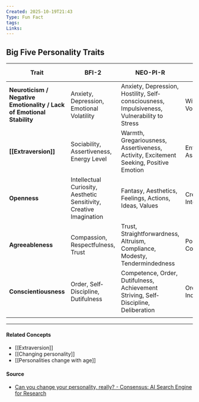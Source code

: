 ```yaml
---
Created: 2025-10-19T21:43
Type: Fun Fact
tags:
Links:
---
```


## Big Five Personality Traits

| **Trait**                                                             | **BFI-2**                                                           | **NEO-PI-R**                                                                               | **Big Five Aspects**         |
| --------------------------------------------------------------------- | ------------------------------------------------------------------- | ------------------------------------------------------------------------------------------ | ---------------------------- |
| **Neuroticism / Negative Emotionality / Lack of Emotional Stability** | Anxiety, Depression, Emotional Volatility                           | Anxiety, Depression, Hostility, Self‐consciousness, Impulsiveness, Vulnerability to Stress | Withdrawal, Volatility       |
| **[[Extraversion]]**                                                  | Sociability, Assertiveness, Energy Level                            | Warmth, Gregariousness, Assertiveness, Activity, Excitement Seeking, Positive Emotion      | Enthusiasm, Assertiveness    |
| **Openness**                                                          | Intellectual Curiosity, Aesthetic Sensitivity, Creative Imagination | Fantasy, Aesthetics, Feelings, Actions, Ideas, Values                                      | Creativity, Intellect        |
| **Agreeableness**                                                     | Compassion, Respectfulness, Trust                                   | Trust, Straightforwardness, Altruism, Compliance, Modesty, Tendermindedness                | Politeness, Compassion       |
| **Conscientiousness**                                                 | Order, Self‐Discipline, Dutifulness                                 | Competence, Order, Dutifulness, Achievement Striving, Self‐Discipline, Deliberation        | Orderliness, Industriousness |
|                                                                       |                                                                     |                                                                                            |                              |


---
#### Related Concepts
- [[Extraversion]]
- [[Changing personality]]
- [[Personalities change with age]]

#### Source
- [Can you change your personality, really? - Consensus: AI Search Engine for Research](https://consensus.app/home/blog/can-you-change-your-personality-really/)
